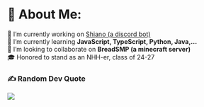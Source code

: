 # 💫 About Me:
🔭 I’m currently working on [Shiano (a discord bot)](https://github.com/TunxxVN/Shiano)<br>🌱 I’m currently learning **JavaScript, TypeScript, Python, Java,...**<br>👯 I’m looking to collaborate on **BreadSMP (a minecraft server)**<br>🎓 Honored to stand as an NHH-er, class of 24-27

### ✍️ Random Dev Quote
![](https://quotes-github-readme.vercel.app/api?type=horizontal&theme=tokyonight)

<!-- Proudly created with GPRM ( https://gprm.itsvg.in ) -->
